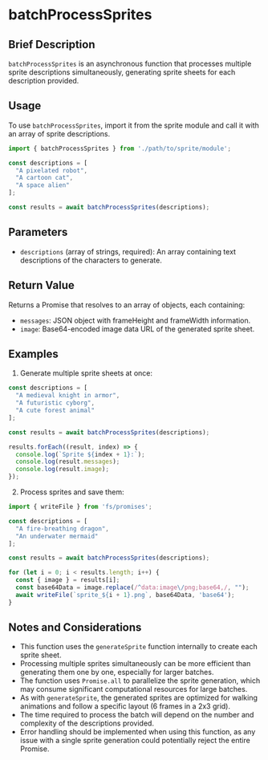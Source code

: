 # batchProcessSprites

## Brief Description

`batchProcessSprites` is an asynchronous function that processes multiple sprite descriptions simultaneously, generating sprite sheets for each description provided.

## Usage

To use `batchProcessSprites`, import it from the sprite module and call it with an array of sprite descriptions.

```javascript
import { batchProcessSprites } from './path/to/sprite/module';

const descriptions = [
  "A pixelated robot",
  "A cartoon cat",
  "A space alien"
];

const results = await batchProcessSprites(descriptions);
```

## Parameters

- `descriptions` (array of strings, required): An array containing text descriptions of the characters to generate.

## Return Value

Returns a Promise that resolves to an array of objects, each containing:

- `messages`: JSON object with frameHeight and frameWidth information.
- `image`: Base64-encoded image data URL of the generated sprite sheet.

## Examples

1. Generate multiple sprite sheets at once:

```javascript
const descriptions = [
  "A medieval knight in armor",
  "A futuristic cyborg",
  "A cute forest animal"
];

const results = await batchProcessSprites(descriptions);

results.forEach((result, index) => {
  console.log(`Sprite ${index + 1}:`);
  console.log(result.messages);
  console.log(result.image);
});
```

2. Process sprites and save them:

```javascript
import { writeFile } from 'fs/promises';

const descriptions = [
  "A fire-breathing dragon",
  "An underwater mermaid"
];

const results = await batchProcessSprites(descriptions);

for (let i = 0; i < results.length; i++) {
  const { image } = results[i];
  const base64Data = image.replace(/^data:image\/png;base64,/, "");
  await writeFile(`sprite_${i + 1}.png`, base64Data, 'base64');
}
```

## Notes and Considerations

- This function uses the `generateSprite` function internally to create each sprite sheet.
- Processing multiple sprites simultaneously can be more efficient than generating them one by one, especially for larger batches.
- The function uses `Promise.all` to parallelize the sprite generation, which may consume significant computational resources for large batches.
- As with `generateSprite`, the generated sprites are optimized for walking animations and follow a specific layout (6 frames in a 2x3 grid).
- The time required to process the batch will depend on the number and complexity of the descriptions provided.
- Error handling should be implemented when using this function, as any issue with a single sprite generation could potentially reject the entire Promise.